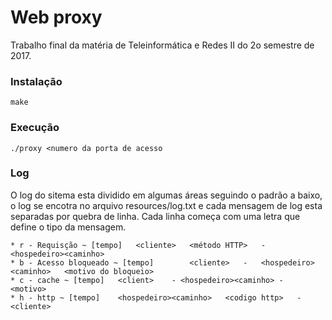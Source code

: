 # Web proxy

Trabalho final da matéria de Teleinformática e Redes II do 2o semestre de 2017.

### Instalação

```
make
```

### Execução

```
./proxy <numero da porta de acesso
```

### Log

O log do sitema esta dividido em algumas áreas seguindo o padrão a baixo, o log se encotra no arquivo resources/log.txt e cada mensagem de log esta separadas por quebra de linha.
Cada linha começa com uma letra que define o tipo da mensagem.

```
* r - Requisção ~ [tempo]	<cliente>	<método HTTP> 	-	<hospedeiro><caminho>
* b - Acesso bloqueado ~ [tempo]		<cliente>	-	<hospedeiro><caminho>	<motivo do bloqueio>
* c - cache ~ [tempo] 	<client>	- <hospedeiro><caminho>	-	<motivo>
* h - http ~ [tempo]	<hospedeiro><caminho>	<codigo http>	-	<cliente>
```
